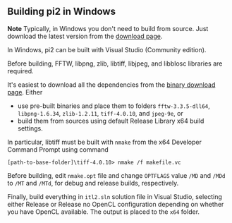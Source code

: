 Building pi2 in Windows
-----------------------

**Note**
Typically, in Windows you don't need to build from source. Just download the latest version from the [download page](https://github.com/arttumiettinen/pi2/releases).

In Windows, pi2 can be built with Visual Studio (Community edition).

Before building, FFTW, libpng, zlib, libtiff, libjpeg, and libblosc libraries are required.

<!--TODO: add libblosc to binary download page-->
It's easiest to download all the dependencies from the [binary download page](https://github.com/arttumiettinen/pi2/releases).
Either
* use pre-built binaries and place them to folders `fftw-3.3.5-dll64`, `libpng-1.6.34`, `zlib-1.2.11`, `tiff-4.0.10`, and `jpeg-9e`, or
* build them from sources using default Release Library x64 build settings.

In particular, libtiff must be built with `nmake` from the x64 Developer Command Prompt using command
```
[path-to-base-folder]\tiff-4.0.10> nmake /f makefile.vc
```
Before building, edit `nmake.opt` file and change `OPTFLAGS` value `/MD` and `/MDd` to `/MT` and `/MTd`, for debug and release builds, respectively.

Finally, build everything in `itl2.sln` solution file in Visual Studio, selecting either Release or Release no OpenCL configuration depending on whether you have OpenCL available.
The output is placed to the `x64` folder.
